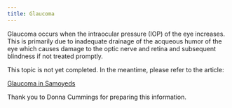 ```yaml
---
title: Glaucoma
---
```



Glaucoma occurs when the intraocular pressure (IOP) of the eye increases. This is primarily due to inadequate drainage of the acqueous humor of the eye which causes damage to the optic nerve and retina and subsequent blindness if not treated promptly.

This topic is not yet completed.  In the meantime, please refer to the article:

[Glaucoma in Samoyeds](https://www.samoyedhealthfoundation.org/diseases/glaucoma-in-samoyeds-article/)

Thank you to Donna Cummings for preparing this information.